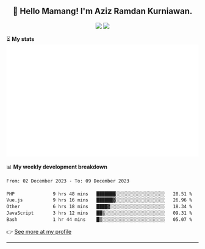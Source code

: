 <h2 align="center">👋 Hello Mamang! I'm Aziz Ramdan Kurniawan.</h2>  
<p align="center">
  <img src="https://komarev.com/ghpvc/?username=azizramdan">
  <img src="https://wakatime.com/badge/user/90056fa0-4c31-4eca-954e-2a3ac05896f9.svg">
</p>
    
⏳ **My stats**  
![](https://raw.githubusercontent.com/azizramdan/github-stats/master/generated/overview.svg#gh-dark-mode-only)

📊 **My weekly development breakdown**
<!--START_SECTION:waka-->

```txt
From: 02 December 2023 - To: 09 December 2023

PHP              9 hrs 48 mins   ███████░░░░░░░░░░░░░░░░░░   28.51 %
Vue.js           9 hrs 16 mins   ██████▓░░░░░░░░░░░░░░░░░░   26.96 %
Other            6 hrs 18 mins   ████▓░░░░░░░░░░░░░░░░░░░░   18.34 %
JavaScript       3 hrs 12 mins   ██▒░░░░░░░░░░░░░░░░░░░░░░   09.31 %
Bash             1 hr 44 mins    █▒░░░░░░░░░░░░░░░░░░░░░░░   05.07 %
```

<!--END_SECTION:waka-->
👉 [See more at my profile](https://wakatime.com/@azizramdan)
***
